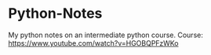 # Python-Notes
My python notes on an intermediate python course.
Course: https://www.youtube.com/watch?v=HGOBQPFzWKo
